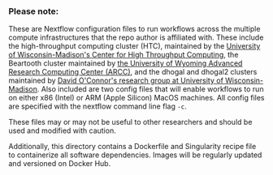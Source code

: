 ### Please note:

These are Nextflow configuration files to run workflows across the multiple compute infrastructures that the repo author is affiliated with. These include the high-throughput computing cluster (HTC), maintained by the [University of Wisconsin-Madison's Center for High Throughput Computing](https://chtc.cs.wisc.edu/), the Beartooth cluster maintained by [the University of Wyoming Advanced Research Computing Center (ARCC)](https://www.uwyo.edu/arcc/), and the dhogal and dhogal2 clusters maintained by [David O'Connor's research group at University of Wisconsin-Madison](https://dho.pathology.wisc.edu/). Also included are two config files that will enable workflows to run on either x86 (Intel) or ARM (Apple Silicon) MacOS machines. All config files are specified with the nextflow command line flag `-c`.

These files may or may not be useful to other researchers and should be used and modified with caution.

Additionally, this directory contains a Dockerfile and Singularity recipe file to containerize all software dependencies. Images will be regularly updated and versioned on Docker Hub.